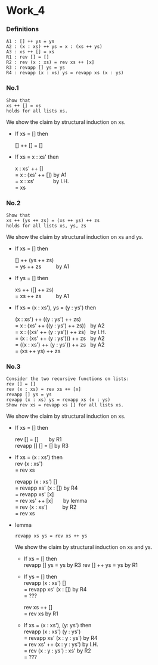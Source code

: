 # Work_4

### Definitions

```
A1 : [] ++ ys = ys
A2 : (x : xs) ++ ys = x : (xs ++ ys)
A3 : xs ++ [] = xs
R1 : rev [] = []
R2 : rev (x : xs) = rev xs ++ [x]
R3 : revapp [] ys = ys
R4 : revapp (x : xs) ys = revapp xs (x : ys)
```

### No.1

```
Show that
xs ++ [] = xs
holds for all lists xs.
```

We show the claim by structural induction on xs.

- If xs = [] then

  [] ++ [] = []

- If xs = x : xs' then

  x : xs' ++ []  
  = x : (xs' ++ []) by A1  
  = x : xs' &emsp;&emsp;&emsp; by I.H.  
  = xs

### No.2

```
Show that
xs ++ (ys ++ zs) = (xs ++ ys) ++ zs
holds for all lists xs, ys, zs
```

We show the claim by structural induction on xs and ys.

- If xs = [] then

  [] ++ (ys ++ zs)  
  = ys ++ zs &emsp;&emsp;&nbsp; by A1

- If ys = [] then

  xs ++ ([] ++ zs)  
  = xs ++ zs &emsp;&emsp;&nbsp; by A1

- If xs = (x : xs'), ys = (y : ys') then

  (x : xs') ++ ((y : ys') ++ zs)  
  = x : (xs' ++ ((y : ys') ++ zs)) &nbsp;&nbsp;by A2  
  = x : ((xs' ++ (y : ys')) ++ zs) &nbsp;&nbsp;by I.H.  
  = (x : (xs' ++ (y : ys'))) ++ zs &nbsp;&nbsp;by A2  
  = ((x : xs') ++ (y : ys')) ++ zs &nbsp;&nbsp;by A2  
  = (xs ++ ys) ++ zs

### No.3

```
Consider the two recursive functions on lists:
rev [] = []
rev (x : xs) = rev xs ++ [x]
revapp [] ys = ys
revapp (x : xs) ys = revapp xs (x : ys)
Show rev xs = revapp xs [] for all lists xs.
```

We show the claim by structural induction on xs.

- If xs = [] then

  rev [] = [] &nbsp;&nbsp;&nbsp;&nbsp;&nbsp;&nbsp;by R1  
  revapp [] [] = [] by R3

- If xs = (x : xs') then  
  rev (x : xs')  
  = rev xs

  revapp (x : xs') []  
  = revapp xs' (x : []) by R4  
  = revapp xs' [x]  
  = rev xs' ++ [x] &nbsp;&nbsp;&nbsp;&nbsp;&nbsp; by lemma  
  = rev (x : xs') &emsp;&emsp;&nbsp; by R2  
  = rev xs

- lemma  
  ```
  revapp xs ys = rev xs ++ ys
  ```
  We show the claim by structural induction on xs and ys.  
   
  - If xs = [] then  
    revapp [] ys = ys by R3
    rev [] ++ ys = ys by R1

  - If ys = [] then  
    revapp (x : xs') []  
    = revapp xs' (x : []) by R4  
    = ???

    rev xs ++ []  
    = rev xs by R1

  - If xs = (x : xs'), (y: ys') then  
    revapp (x : xs') (y : ys')  
    = revapp xs' (x : y : ys') by R4  
    = rev xs' ++ (x : y : ys') by I.H.  
    = rev (x : y : ys') : xs' by R2  
    = ???

<!-- No. 1 は帰納法の仮定 (induction hypothesis, I.H.) をどこで
用いていますか？わかるように記して下さい。

No. 2 は場合分けを取り尽くしていません。 xs = [1], ys = zs = [] の
とき、証明が対応できません。そもそも本当に場合分けしないといけない
変数はどれなのでしょうか。証明を整理して下さい。

No. 3 は補題の証明を書いて下さい。また帰納法の仮定をどこで
用いていますか？わかるように記して下さい。 -->
